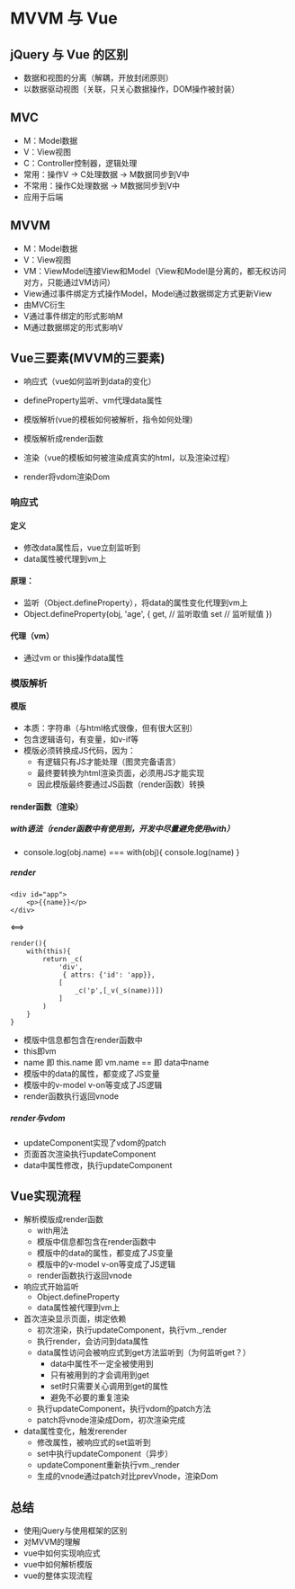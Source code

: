 # MVVM 与 Vue

## jQuery 与 Vue 的区别
* 数据和视图的分离（解耦，开放封闭原则）
* 以数据驱动视图（关联，只关心数据操作，DOM操作被封装）

## MVC
* M：Model数据
* V：View视图
* C：Controller控制器，逻辑处理
* 常用：操作V -> C处理数据  -> M数据同步到V中
* 不常用：操作C处理数据 -> M数据同步到V中
* 应用于后端

## MVVM
* M：Model数据
* V：View视图
* VM：ViewModel连接View和Model（View和Model是分离的，都无权访问对方，只能通过VM访问）
* View通过事件绑定方式操作Model，Model通过数据绑定方式更新View
* 由MVC衍生
* V通过事件绑定的形式影响M
* M通过数据绑定的形式影响V

## Vue三要素(MVVM的三要素)
* 响应式（vue如何监听到data的变化）
 - defineProperty监听、vm代理data属性
* 模版解析(vue的模板如何被解析，指令如何处理)
 - 模版解析成render函数
* 渲染（vue的模板如何被渲染成真实的html，以及渲染过程）
 - render将vdom渲染Dom

### 响应式

#### 定义
* 修改data属性后，vue立刻监听到
* data属性被代理到vm上

#### 原理： 
* 监听（Object.defineProperty），将data的属性变化代理到vm上
* Object.defineProperty(obj, 'age', {
    get, // 监听取值
    set // 监听赋值
})

#### 代理（vm）
* 通过vm or this操作data属性

### 模版解析
#### 模版
* 本质：字符串（与html格式很像，但有很大区别）
* 包含逻辑语句，有变量，如v-if等
* 模版必须转换成JS代码，因为：
    * 有逻辑只有JS才能处理（图灵完备语言）
    * 最终要转换为html渲染页面，必须用JS才能实现
    * 因此模版最终要通过JS函数（render函数）转换


#### render函数（渲染）
##### with语法（render函数中有使用到，开发中尽量避免使用with）
* console.log(obj.name) === with(obj){ console.log(name) }

##### render
```
<div id="app">
    <p>{{name}}</p>
</div>
```
<==>
```
render(){
    with(this){
        return _c(
            'div',
             { attrs: {'id': 'app}},
            [
                _c('p',[_v(_s(name))])
            ]
        )
    }
}
```
* 模版中信息都包含在render函数中
* this即vm
* name 即 this.name 即 vm.name == 即 data中name
* 模版中的data的属性，都变成了JS变量
* 模版中的v-model v-on等变成了JS逻辑
* render函数执行返回vnode

##### render与vdom
* updateComponent实现了vdom的patch
* 页面首次渲染执行updateComponent
* data中属性修改，执行updateComponent

## Vue实现流程
* 解析模版成render函数
    * with用法
    * 模版中信息都包含在render函数中
    * 模版中的data的属性，都变成了JS变量
    * 模版中的v-model v-on等变成了JS逻辑
    * render函数执行返回vnode
* 响应式开始监听
    * Object.defineProperty
    * data属性被代理到vm上
* 首次渲染显示页面，绑定依赖
    * 初次渲染，执行updateComponent，执行vm._render
    * 执行render，会访问到data属性
    * data属性访问会被响应式到get方法监听到（为何监听get？）
        * data中属性不一定全被使用到
        * 只有被用到的才会调用到get
        * set时只需要关心调用到get的属性
        * 避免不必要的重复渲染
    * 执行updateComponent，执行vdom的patch方法
    * patch将vnode渲染成Dom，初次渲染完成
* data属性变化，触发rerender
    * 修改属性，被响应式的set监听到
    * set中执行updateComponent（异步）
    * updateComponent重新执行vm._render
    * 生成的vnode通过patch对比prevVnode，渲染Dom

## 总结
* 使用jQuery与使用框架的区别
* 对MVVM的理解
* vue中如何实现响应式
* vue中如何解析模版
* vue的整体实现流程